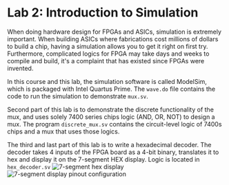 # Lab 2: Introduction to Simulation
When doing hardware design for FPGAs and ASICs, simulation is extremely important.
When building ASICs where fabrications cost millions of dollars to build a chip, 
having a simulation allows you to get it right on first try. Furthermore, complicated 
logics for FPGA may take days and weeks to compile and build, it's a complaint that 
has existed since FPGAs were invented. 

In this course and this lab, the simulation software is called ModelSim, which is 
packaged with Intel Quartus Prime. The `wave.do` file contains the code to run the 
simulation to demonstrate `mux.sv`.

Second part of this lab is to demonstrate the discrete functionality of the mux, and 
uses solely 7400 series chips logic (AND, OR, NOT) to design a mux. The program
`discrete_mux.sv` contains the circuit-level logic of 7400s chips and a mux that uses 
those logics.

The third and last part of this lab is to write a hexadecimal decoder. The decoder 
takes 4 inputs of the FPGA board as a 4-bit binary, translates it to hex and
display it on the 7-segment HEX display. Logic is located in `hex_decoder.sv` 
![7-segment hex display](https://i.stack.imgur.com/aqZtK.png) 
![7-segment display pinout configuration](https://www.wellpcb.com/wp-content/uploads/2022/09/2-21.jpg)
